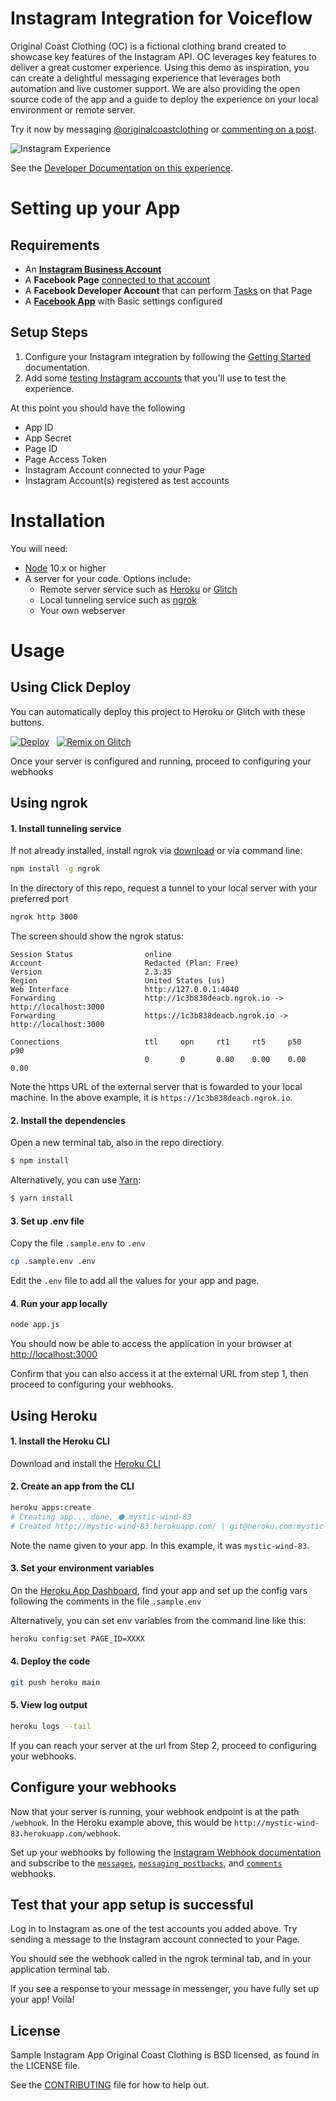 # Instagram Integration for Voiceflow

Original Coast Clothing (OC) is a fictional clothing brand created to showcase key features of the Instagram API. OC leverages key features to deliver a great customer experience. Using this demo as inspiration, you can create a delightful messaging experience that leverages both automation and live customer support. We are also providing the open source code of the app and a guide to deploy the experience on your local environment or remote server.

Try it now by messaging [@originalcoastclothing](https://www.instagram.com/originalcoastclothing) or [commenting on a post](https://www.instagram.com/p/CNaLh5xgppt).

![Instagram Experience](public/experience.png)

See the [Developer Documentation on this experience](https://developers.facebook.com/docs/messenger-platform/instagram).

# Setting up your App

## Requirements

- An **[Instagram Business Account](https://help.instagram.com/502981923235522?fbclid=IwAR0o0WpsSiJKF9D8iDm9NYeUJXD2_qoiOqzg6fcPXp1kHPBYpqpi1Q8Tzbw)**
- A **Facebook Page** [connected to that account](https://developers.facebook.com/docs/instagram-api/overview#pages)
- A **Facebook Developer Account** that can perform [Tasks](https://developers.facebook.com/docs/instagram-api/overview#tasks) on that Page
- A **[Facebook App](https://developers.facebook.com/docs/development/create-an-app)** with Basic settings configured

## Setup Steps

1. Configure your Instagram integration by following the [Getting Started](https://developers.facebook.com/docs/messenger-platform/instagram/get-started) documentation.
2. Add some [testing Instagram accounts](https://developers.facebook.com/docs/messenger-platform/instagram/features/webhook#webhook-testing) that you'll use to test the experience.

At this point you should have the following

- App ID
- App Secret
- Page ID
- Page Access Token
- Instagram Account connected to your Page
- Instagram Account(s) registered as test accounts

# Installation

You will need:

- [Node](https://nodejs.org/en/) 10.x or higher
- A server for your code. Options include:
  - Remote server service such as [Heroku](https://www.heroku.com/) or [Glitch](http://glitch.com/)
  - Local tunneling service such as [ngrok](https://ngrok.com/)
  - Your own webserver


# Usage

## Using Click Deploy

You can automatically deploy this project to Heroku or Glitch with these buttons.

[![Deploy](https://www.herokucdn.com/deploy/button.svg)](https://bit.ly/2QQE5Qo) &nbsp; [![Remix on Glitch](https://cdn.glitch.com/2703baf2-b643-4da7-ab91-7ee2a2d00b5b%2Fremix-button-v2.svg?v=1622676640618)](https://bit.ly/3wB07G1)

Once your server is configured and running, proceed to configuring your webhooks

## Using ngrok

#### 1. Install tunneling service

If not already installed, install ngrok via [download](https://ngrok.com/download) or via command line:

```bash
npm install -g ngrok
```

In the directory of this repo, request a tunnel to your local server with your preferred port
```bash
ngrok http 3000
```

The screen should show the ngrok status:

```
Session Status                online
Account                       Redacted (Plan: Free)
Version                       2.3.35
Region                        United States (us)
Web Interface                 http://127.0.0.1:4040
Forwarding                    http://1c3b838deacb.ngrok.io -> http://localhost:3000
Forwarding                    https://1c3b838deacb.ngrok.io -> http://localhost:3000

Connections                   ttl     opn     rt1     rt5     p50     p90
                              0       0       0.00    0.00    0.00    0.00
```
Note the https URL of the external server that is fowarded to your local machine. In the above example, it is `https://1c3b838deacb.ngrok.io`.

#### 2. Install the dependencies

Open a new terminal tab, also in the repo directiory.

```bash
$ npm install
```

Alternatively, you can use [Yarn](https://yarnpkg.com/en/):

```bash
$ yarn install
```

#### 3. Set up .env file

Copy the file `.sample.env` to `.env`

```bash
cp .sample.env .env
```

Edit the `.env` file to add all the values for your app and page.

#### 4. Run your app locally

```bash
node app.js
```

You should now be able to access the application in your browser at [http://localhost:3000](http://localhost:3000)

Confirm that you can also access it at the external URL from step 1, then proceed to configuring your webhooks.

## Using Heroku

#### 1. Install the Heroku CLI

Download and install the [Heroku CLI](https://devcenter.heroku.com/articles/heroku-cli)

#### 2. Create an app from the CLI

```bash
heroku apps:create
# Creating app... done, ⬢ mystic-wind-83
# Created http://mystic-wind-83.herokuapp.com/ | git@heroku.com:mystic-wind-83.git
```

Note the name given to your app. In this example, it was `mystic-wind-83`.

#### 3. Set your environment variables

On the [Heroku App Dashboard](https://dashboard.heroku.com/), find your app and set up the config vars following the comments in the file ```.sample.env```

Alternatively, you can set env variables from the command line like this:

 ```bash
heroku config:set PAGE_ID=XXXX
```

#### 4. Deploy the code

```bash
git push heroku main
```

#### 5. View log output

```bash
heroku logs --tail
```

If you can reach your server at the url from Step 2, proceed to configuring your webhooks.

## Configure your webhooks

Now that your server is running, your webhook endpoint is at the path `/webhook`. In the Heroku example above, this would be `http://mystic-wind-83.herokuapp.com/webhook`.

Set up your webhooks by following the [Instagram Webhook documentation](https://developers.facebook.com/docs/messenger-platform/instagram/features/webhook) and subscribe to the [`messages`](https://developers.facebook.com/docs/graph-api/webhooks/reference/instagram/#messages), [`messaging_postbacks`](https://developers.facebook.com/docs/graph-api/webhooks/reference/instagram/#messaging_postbacks), and [`comments`](https://developers.facebook.com/docs/graph-api/webhooks/reference/instagram/#comments) webhooks.

## Test that your app setup is successful

Log in to Instagram as one of the test accounts you added above. Try sending a message to the Instagram account connected to your Page.

You should see the webhook called in the ngrok terminal tab, and in your application terminal tab.

If you see a response to your message in messenger, you have fully set up your app! Voilà!


## License

Sample Instagram App Original Coast Clothing is BSD licensed, as found in the LICENSE file.

See the [CONTRIBUTING](CONTRIBUTING.md) file for how to help out.
